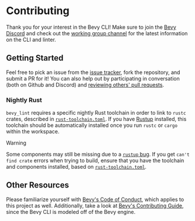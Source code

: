 # Contributing

Thank you for your interest in the Bevy CLI! Make sure to join the [Bevy Discord] and check out the [working group channel] for the latest information on the CLI and linter.

[Bevy Discord]: https://discord.gg/bevy
[working group channel]: https://discord.com/channels/691052431525675048/1278871953721262090

## Getting Started

Feel free to pick an issue from the [issue tracker], fork the repository, and submit a PR for it! You can also help out by participating in conversation (both on Github and Discord) and [reviewing others' pull requests].

[issue tracker]: https://github.com/TheBevyFlock/bevy_cli/issues
[reviewing others' pull requests]: https://github.com/TheBevyFlock/bevy_cli/pulls

### Nightly Rust

`bevy_lint` requires a specific nightly Rust toolchain in order to link to `rustc` crates, described in [`rust-toolchain.toml`](rust-toolchain.toml). If you have [Rustup] installed, this toolchain should be automatically installed once you run `rustc` or `cargo` within the workspace.

> [!WARNING]
>
> Some components may still be missing due to a [`rustup` bug](https://github.com/rust-lang/rustup/issues/3255). If you get `can't find crate` errors when trying to build, ensure that you have the toolchain and components installed, based on [`rust-toolchain.toml`](rust-toolchain.toml).

[Rustup]: https://rustup.rs

## Other Resources

Please familiarize yourself with [Bevy's Code of Conduct], which applies to this project as well. Additionally, take a look at [Bevy's Contributing Guide], since the Bevy CLI is modeled off of the Bevy engine.

[Bevy's Code of Conduct]: https://github.com/bevyengine/bevy/blob/main/CODE_OF_CONDUCT.md
[Bevy's Contributing Guide]: https://bevyengine.org/learn/contribute/introduction/
